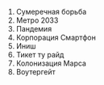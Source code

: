 1. Сумеречная борьба
2. Метро 2033
3. Пандемия
4. Корпорация Смартфон
5. Иниш
6. Тикет ту райд
7. Колонизация Марса
8. Воутергейт